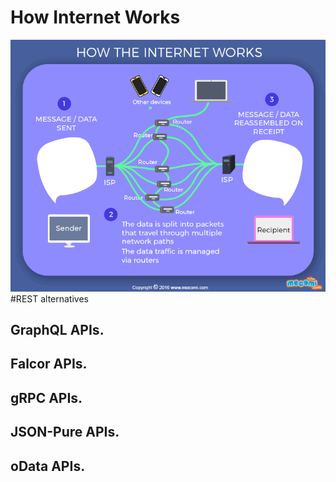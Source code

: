 # How Internet Works
![Output](how_internet_works.gif)
#REST alternatives
## GraphQL APIs.
## Falcor APIs.
## gRPC APIs.
## JSON-Pure APIs.
## oData APIs.
